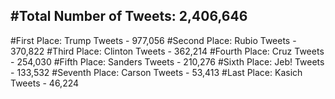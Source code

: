 #Total Number of Tweets: 2,406,646 
---
#First Place: Trump Tweets - 977,056
#Second Place: Rubio Tweets - 370,822
#Third Place: Clinton Tweets - 362,214
#Fourth Place: Cruz Tweets - 254,030
#Fifth Place: Sanders Tweets - 210,276
#Sixth Place: Jeb! Tweets - 133,532
#Seventh Place: Carson Tweets - 53,413
#Last Place: Kasich Tweets - 46,224
